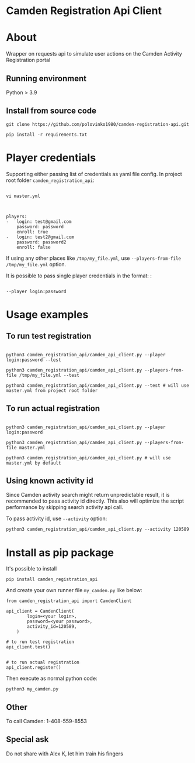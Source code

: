 # Camden Registration Api Client


# About

Wrapper on requests api to simulate user actions
on the Camden Activity Registration portal


## Running environment

Python > 3.9

## Install from source code

```
git clone https://github.com/polovinko1980/camden-registration-api.git

pip install -r requirements.txt

```

# Player credentials

Supporting either passing list of credentials as yaml file config.
In project root folder ```camden_registration_api```:

```

vi master.yml



players:
-   login: test@gmail.com
    password: password
    enroll: true
-   login: test2@gmail.com
    password: password2
    enroll: false
```
If using any other places like ```/tmp/my_file.yml```,
use ```--players-from-file /tmp/my_file.yml``` option.



It is possible to pass single player credentials in the format:
<login>:<password>

```

--player login:password

```


# Usage examples

## To run test registration

```

python3 camden_registration_api/camden_api_client.py --player login:password --test

python3 camden_registration_api/camden_api_client.py --players-from-file /tmp/my_file.yml --test

python3 camden_registration_api/camden_api_client.py --test # will use master.yml from project root folder

```


## To run actual registration

```

python3 camden_registration_api/camden_api_client.py --player login:password

python3 camden_registration_api/camden_api_client.py --players-from-file master.yml

python3 camden_registration_api/camden_api_client.py # will use master.yml by default

```

## Using known activity id

Since Camden activity search might return unpredictable result, it is recommended
to pass activity id directly.
This also will optimize the script performance by skipping search activity api call.

To pass activity id, use ```--activity``` option:

```
python3 camden_registration_api/camden_api_client.py --activity 120589

```




# Install as pip package

It's possible to install

```
pip install camden_registration_api

```

And create your own runner file ```my_camden.py``` like below:

```
from camden_registration_api import CamdenClient

api_client = CamdenClient(
        login=<your login>,
        password=<your password>,
        activity_id=120589,
    )

# to run test registration
api_client.test()


# to run actual registration
api_client.register()
```

Then execute as normal python code:

```python3 my_camden.py```


## Other

To call Camden: 1-408-559-8553



## Special ask

Do not share with Alex K, let him train his fingers

